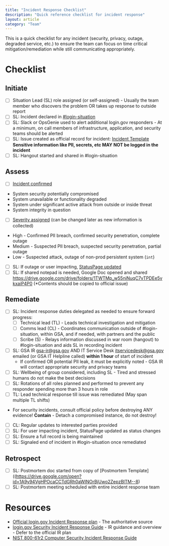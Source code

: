 ```yaml
---
title: "Incident Response Checklist"
description: "Quick reference checklist for incident response"
layout: article
category: "Team"
---
```


This is a quick checklist for any incident (security, privacy, outage, degraded service, etc.) to ensure the team can focus on time critical mitigation/remediation while still communicating appropriately.

# Checklist

## Initiate

* [ ] Situation Lead (SL) role assigned (or self-assigned) - Usually the team member who discovers the problem OR takes up response to outside report
* [ ] SL: Incident declared in [#login-situation](https://gsa-tts.slack.com/archives/C5QUGUANN)
* [ ] SL: Slack or OpsGenie used to alert additional login.gov responders - At a minimum, on call members of infrastructure, application, and security teams should be alerted
* [ ] SL: Issue created as official record for incident: [Incident Template](https://github.com/18F/identity-security-private/issues/new?template%3Dincident_commander_template.md)  **Sensitive information like PII, secrets, etc MAY NOT be logged in the incident**
* [ ] SL: Hangout started and shared in #login-situation

## Assess

* [ ] [Incident confirmed]({{site.baseurl}}/articles/secops-incident-response-guide.html#initiate-phase)
 - System security potentially compromised
 - System unavailable or functionality degraded
 - System under significant active attack from outside or inside threat
 - System integrity in question
* [ ] [Severity assigned]({{site.baseurl}}/articles/secops-incident-response-guide.html#incident-serverities) (can be changed later as new information is collected)
 - High - Confirmed PII breach, confirmed security penetration, complete outage
 - Medium - Suspected PII breach, suspected security penetration, partial outage
 - Low - Suspected attack, outage of non-prod persistent system (`int`)
* [ ] SL: If outage or user impacting, [StatusPage updated](https://manage.statuspage.io/login)
* [ ] SL: If shared notepad is needed, Google Doc opened and shared https://drive.google.com/drive/folders/1TWTMp_w55niNuqC7vTPDEe5vkxaiP4P0  (*Contents should be copied to official issue)

## Remediate

* [ ] SL: Incident response duties delegated as needed to ensure forward progress:
  * [ ] Technical lead (TL) - Leads technical investigation and mitigation
  * [ ] Comms lead (CL) - Coordinates communication outside of #login-situation, within GSA, and if needed, with partners and the public
  * [ ] Scribe (S) - Relays information discussed in war room (hangout) to #login-situation and aids SL in recording incident
* [ ] SL: GSA IR <gsa-ir@gsa.gov> AND IT Service Desk <itservicedesk@gsa.gov> emailed (or GSA IT Helpline called) **within 1 hour** of start of incident
  * If confirmed OR potential PII leak, it must be explicitly noted - GSA IR will contact appropriate security and privacy teams
* [ ] SL: Wellbeing of group considered, including SL - Tired and stressed humans do not make the best decisions
* [ ] SL: Rotations of all roles planned and performed to prevent any responder spending more than 3 hours in role
* [ ] TL: Lead technical response till issue was remediated (May span multiple TL shifts)
* For security incidents, consult official policy before destroying ANY evidence!  **Contain** - Detach a compromised instance, do not destroy!
* [ ] CL: Regular updates to interested parties provided
* [ ] SL: For user impacting incident, StatusPage updated as status changes
* [ ] SL: Ensure a full record is being maintained
* [ ] SL: Signaled end of incident in #login-situation once remediated

## Retrospect

* [ ] SL: Postmortem doc started from copy of [Postmortem Template]((https://drive.google.com/open?id=1A9y94VgHPOcaCCTdGRh0aWINOrBjUwo2ZepzBlTM--8)
* [ ] SL: Postmortem meeting scheduled with entire incident response team

# Resources

* [Official login.gov Incident Response plan](https://drive.google.com/file/d/1Em3F3oZF_SRuuRLqwr6-pwlE4iNmT2ix/view) - The authoritative source
* [login.gov Security Incident Response Guide]({{site.baseurl}}/articles/secops-incident-response-guide.html) - IR guidance and overview  - Defer to the official IR plan
* [NIST 800-61r2 Computer Security Incident Response Guide](https://nvlpubs.nist.gov/nistpubs/SpecialPublications/NIST.SP.800-61r2.pdf)
